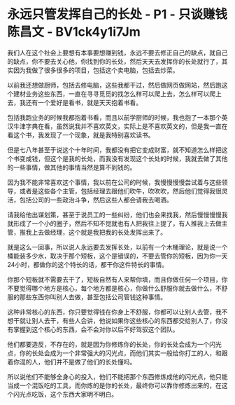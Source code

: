 # 永远只管发挥自己的长处 - P1 - 只谈赚钱陈昌文 - BV1ck4y1i7Jm

我们人在这个社会上要想有本事要想赚到钱，永远不要去修正自己的缺点，就自己的缺点，你不要去关心他，你找到你的长处，然后天天去发挥你的长处就行了，其实因为我做了很多很多的项目，包括这个卖电脑，包括去炒菜。

以前我还想做厨师，包括去修电脑，这些我都干过，然后做网页做网站，然后跑这个建材业务这些东西，一直在寻寻觅觅的找怎么样可以爬上去，怎么样可以爬上去，我还有一个爱好是看书，就是天天抱着书看。

包括我跑业务的时候我都抱着书看，而且以前学厨师的时候，我也抱了一本那个英汉牛津字典在看，虽然说我并不喜欢英文，实际上是不喜欢英文的，但是我一直在看这个书，我发现了一个现象，就是我特别喜欢读书。

但是七八年甚至于说这个十年时间，我都没有把它变成财富，就不知道怎么样把这个书变成钱，但这个是我的长处，而我没有发现这个长处的时候，我就去做了其他的一些事情，做其他的事情当然是算不到钱的。

因为我不能非常喜欢这个事情，我以前在公司的时候，我慢慢慢慢尝试着与这些领导，或者是这些各个主管，包括经理去跟他们吹牛，吹吹吹，然后他们觉得我很灵活，包括公司的一些政治斗争，然后这些人都会请我去喝酒。

请我给他出谋划策，甚至于说员工的一些纠纷，他们也会来找我，然后慢慢慢慢我就形成了一个小的圈子，然后不知不觉就也有人把我往上提了，有人推我上去做主管，推我上去做经理，这个就是我把我的长处发挥出来了。

就是这么一回事，所以说人永远要去发挥长处，以前有一个木桶理论，就是说一个桶能装多少水，取决于那个短板，这个是错误的，不要去管你的短板，因为你一天24小时，都做你的这个特长的话，都干你这件特长的事情。

你那个短板就不需要去干了，短板自然有人来帮你填，而且你做任何一个项目，你不要觉得哪个地方是核心，每个地方都是核心，你做什么舒服你就去做什么，不舒服的那些东西你叫别人去做，甚至包括公司管钱这种事情。

这种非常核心的东西，你只要觉得钱在你身上不舒服，你都可以让别人去管，我不想干就让别人去干，有些人会讲，他说如果你这些核心的东西都交给别人了，你没有掌握到这个核心的东西，会不会对你以后不好驾驭这个团队。

他们都要造反，不存在的，就是因为你修炼你的长处，你的长处会成为一个闪光点，你的长处会成为一个非常强大的闪光点，而他们其实一般给你打工的人，和跟着你混的人，他们并不是做了他们的长处懂吗。

所以说他们不能够全身心的投入，他们不能把那个东西修炼成他的闪光点，他只能当成一个混饭吃的工具，而你炼的是你的长处，最终你可以靠你修炼出来的，在这个闪光点吃饭，这个东西大家明不明白。

